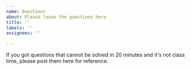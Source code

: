 ```yaml
---
name: Questions
about: Please leave the questions here
title: ''
labels: ''
assignees: ''

---
```


If you got questions that cannot be solved in 20 minutes and it's not class time, please post them here for reference.
